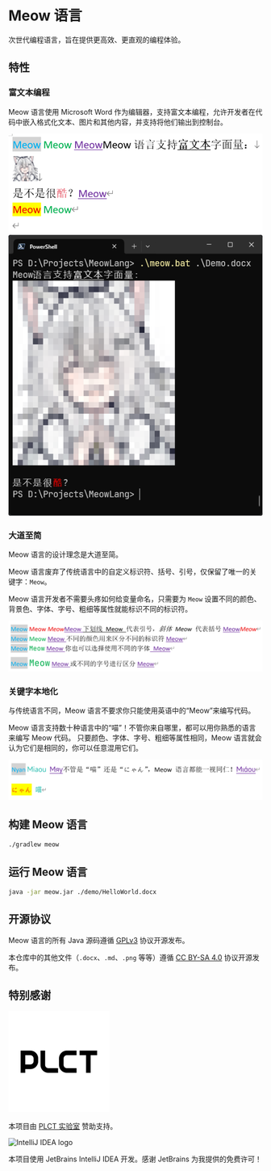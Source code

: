 # Meow 语言

次世代编程语言，旨在提供更高效、更直观的编程体验。

## 特性

### 富文本编程

Meow 语言使用 Microsoft Word 作为编辑器，支持富文本编程，允许开发者在代码中嵌入格式化文本、图片和其他内容，并支持将他们输出到控制台。

![](./images/richtext.png)
![](./images/richtext-output.png)

### 大道至简

Meow 语言的设计理念是大道至简。

Meow 语言废弃了传统语言中的自定义标识符、括号、引号，仅保留了唯一的关键字：`Meow`。

Meow 语言开发者不需要头疼如何给变量命名，只需要为 `Meow` 设置不同的颜色、背景色、字体、字号、粗细等属性就能标识不同的标识符。


![](./images/meow.png)

### 关键字本地化

与传统语言不同，Meow 语言不要求你只能使用英语中的“Meow”来编写代码。

Meow 语言支持数十种语言中的“喵”！不管你来自哪里，都可以用你熟悉的语言来编写 Meow 代码。
只要颜色、字体、字号、粗细等属性相同，Meow 语言就会认为它们是相同的，你可以任意混用它们。

![](./images/i18n.png)

## 构建 Meow 语言

```bash
./gradlew meow
```


## 运行 Meow 语言

```bash
java -jar meow.jar ./demo/HelloWorld.docx
```

## 开源协议

Meow 语言的所有 Java 源码遵循 [GPLv3](https://www.gnu.org/licenses/gpl-3.0.html) 协议开源发布。

本仓库中的其他文件（`.docx`、`.md`、`.png` 等等）遵循 [CC BY-SA 4.0](https://creativecommons.org/licenses/by-sa/4.0/) 协议开源发布。

## 特别感谢

<img alt="PLCT Logo" src="./PLCT.svg" width="200" height="200">

本项目由 [PLCT 实验室](https://plctlab.org) 赞助支持。

![IntelliJ IDEA logo](https://resources.jetbrains.com/storage/products/company/brand/logos/IntelliJ_IDEA.svg)

本项目使用 JetBrains IntelliJ IDEA 开发。感谢 JetBrains 为我提供的免费许可！